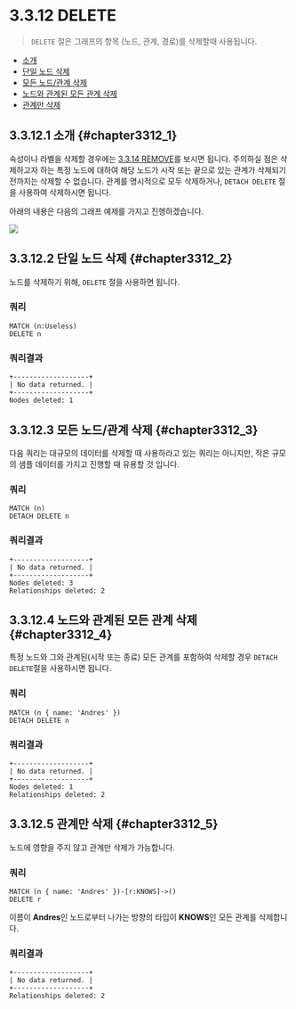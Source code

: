 # 3.3.12 DELETE

> `DELETE` 절은 그래프의 항목 (노드, 관계, 경로)를 삭제할때 사용됩니다.

* [소개](#chapter3312_1)
* [단일 노드 삭제](#chapter3312_2)
* [모든 노드/관계 삭제](#chapter3312_3)
* [노드와 관계된 모든 관계 삭제](#chapter3312_4)
* [관계만 삭제](#chapter3312_5)

## 3.3.12.1 소개 {#chapter3312_1}

속성이나 라벨을 삭제할 경우에는 [3.3.14 REMOVE](/chapter3/chapter3_3_14.md)를 보시면 됩니다. 주의하실 점은 삭제하고자 하는 특정 노드에 대하여 해당 노드가 시작 또는 끝으로 있는 관계가 삭제되기 전까지는 삭제할 수 없습니다. 관계를 명시적으로 모두 삭제하거나, `DETACH DELETE` 절을 사용하여 삭제하시면 됩니다.

아래의 내용은 다음의 그래프 예제를 가지고 진행하겠습니다.

![](https://neo4j.com/docs/developer-manual/current/images/DELETE-1.svg)

## 3.3.12.2 단일 노드 삭제 {#chapter3312_2}

노드를 삭제하기 위해, `DELETE` 절을 사용하면 됩니다.

### 쿼리

```cypher
MATCH (n:Useless)
DELETE n
```

### 쿼리결과

```
+-------------------+
| No data returned. |
+-------------------+
Nodes deleted: 1
```

## 3.3.12.3 모든 노드/관계 삭제 {#chapter3312_3}

다음 쿼리는 대규모의 데이터를 삭제할 때 사용하라고 있는 쿼리는 아니지만, 작은 규모의 샘플 데이터를 가지고 진행할 때 유용할 것 입니다.

### 쿼리

```cypher
MATCH (n)
DETACH DELETE n
```

### 쿼리결과

```
+-------------------+
| No data returned. |
+-------------------+
Nodes deleted: 3
Relationships deleted: 2
```

## 3.3.12.4 노드와 관계된 모든 관계 삭제 {#chapter3312_4}

특정 노드와 그와 관계된(시작 또는 종료) 모든 관계를 포함하여 삭제할 경우 `DETACH DELETE`절을 사용하시면 됩니다.

### 쿼리

```cypher
MATCH (n { name: 'Andres' })
DETACH DELETE n
```

### 쿼리결과

```
+-------------------+
| No data returned. |
+-------------------+
Nodes deleted: 1
Relationships deleted: 2
```

## 3.3.12.5 관계만 삭제 {#chapter3312_5}

노드에 영향을 주지 않고 관계만 삭제가 가능합니다.

### 쿼리

```cypher
MATCH (n { name: 'Andres' })-[r:KNOWS]->()
DELETE r
```

이름이 **Andres**인 노드로부터 나가는 방향의 타입이 **KNOWS**인 모든 관계를 삭제합니다.

### 쿼리결과

```
+-------------------+
| No data returned. |
+-------------------+
Relationships deleted: 2
```
